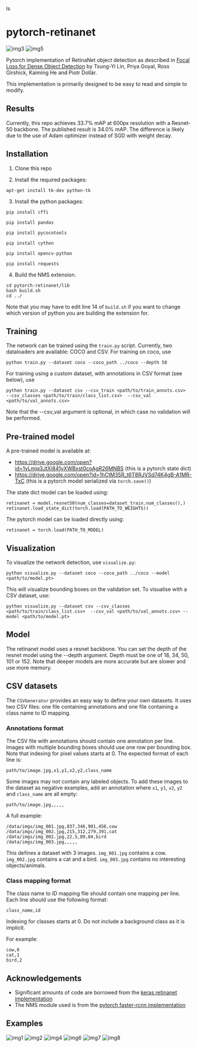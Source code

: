 
ls
# pytorch-retinanet

![img3](https://github.com/yhenon/pytorch-retinanet/blob/master/images/3.jpg)
![img5](https://github.com/yhenon/pytorch-retinanet/blob/master/images/5.jpg)

Pytorch  implementation of RetinaNet object detection as described in [Focal Loss for Dense Object Detection](https://arxiv.org/abs/1708.02002) by Tsung-Yi Lin, Priya Goyal, Ross Girshick, Kaiming He and Piotr Dollár.

This implementation is primarily designed to be easy to read and simple to modify.

## Results
Currently, this repo achieves 33.7% mAP at 600px resolution with a Resnet-50 backbone. The published result is 34.0% mAP. The difference is likely due to the use of Adam optimizer instead of SGD with weight decay.

## Installation

1) Clone this repo

2) Install the required packages:

```
apt-get install tk-dev python-tk
```

3) Install the python packages:
	
```
pip install cffi

pip install pandas

pip install pycocotools

pip install cython

pip install opencv-python

pip install requests

```

4) Build the NMS extension.

```
cd pytorch-retinanet/lib
bash build.sh
cd ../
```

Note that you may have to edit line 14 of `build.sh` if you want to change which version of python you are building the extension for.

## Training

The network can be trained using the `train.py` script. Currently, two dataloaders are available: COCO and CSV. For training on coco, use

```
python train.py --dataset coco --coco_path ../coco --depth 50
```

For training using a custom dataset, with annotations in CSV format (see below), use

```
python train.py --dataset csv --csv_train <path/to/train_annots.csv>  --csv_classes <path/to/train/class_list.csv>  --csv_val <path/to/val_annots.csv>
```

Note that the --csv_val argument is optional, in which case no validation will be performed.

## Pre-trained model

A pre-trained model is available at: 
- https://drive.google.com/open?id=1yLmjq3JtXi841yXWBxst0coAgR26MNBS (this is a pytorch state dict)
- https://drive.google.com/open?id=1hCtM35R_t6T8RJVSd74K4gB-A1MR-TxC (this is a pytorch model serialized via `torch.save()`)

The state dict model can be loaded using:

```
retinanet = model.resnet50(num_classes=dataset_train.num_classes(),)
retinanet.load_state_dict(torch.load(PATH_TO_WEIGHTS))
```

The pytorch model can be loaded directly using:

```
retinanet = torch.load(PATH_TO_MODEL)
```

## Visualization

To visualize the network detection, use `visualize.py`:

```
python visualize.py --dataset coco --coco_path ../coco --model <path/to/model.pt>
```
This will visualize bounding boxes on the validation set. To visualise with a CSV dataset, use:

```
python visualize.py --dataset csv --csv_classes <path/to/train/class_list.csv>  --csv_val <path/to/val_annots.csv> --model <path/to/model.pt>
```

## Model

The retinanet model uses a resnet backbone. You can set the depth of the resnet model using the --depth argument. Depth must be one of 18, 34, 50, 101 or 152. Note that deeper models are more accurate but are slower and use more memory.

## CSV datasets
The `CSVGenerator` provides an easy way to define your own datasets.
It uses two CSV files: one file containing annotations and one file containing a class name to ID mapping.

### Annotations format
The CSV file with annotations should contain one annotation per line.
Images with multiple bounding boxes should use one row per bounding box.
Note that indexing for pixel values starts at 0.
The expected format of each line is:
```
path/to/image.jpg,x1,y1,x2,y2,class_name
```

Some images may not contain any labeled objects.
To add these images to the dataset as negative examples,
add an annotation where `x1`, `y1`, `x2`, `y2` and `class_name` are all empty:
```
path/to/image.jpg,,,,,
```

A full example:
```
/data/imgs/img_001.jpg,837,346,981,456,cow
/data/imgs/img_002.jpg,215,312,279,391,cat
/data/imgs/img_002.jpg,22,5,89,84,bird
/data/imgs/img_003.jpg,,,,,
```

This defines a dataset with 3 images.
`img_001.jpg` contains a cow.
`img_002.jpg` contains a cat and a bird.
`img_003.jpg` contains no interesting objects/animals.


### Class mapping format
The class name to ID mapping file should contain one mapping per line.
Each line should use the following format:
```
class_name,id
```

Indexing for classes starts at 0.
Do not include a background class as it is implicit.

For example:
```
cow,0
cat,1
bird,2
```

## Acknowledgements

- Significant amounts of code are borrowed from the [keras retinanet implementation](https://github.com/fizyr/keras-retinanet)
- The NMS module used is from the [pytorch faster-rcnn implementation](https://github.com/ruotianluo/pytorch-faster-rcnn)

## Examples

![img1](https://github.com/yhenon/pytorch-retinanet/blob/master/images/1.jpg)
![img2](https://github.com/yhenon/pytorch-retinanet/blob/master/images/2.jpg)
![img4](https://github.com/yhenon/pytorch-retinanet/blob/master/images/4.jpg)
![img6](https://github.com/yhenon/pytorch-retinanet/blob/master/images/6.jpg)
![img7](https://github.com/yhenon/pytorch-retinanet/blob/master/images/7.jpg)
![img8](https://github.com/yhenon/pytorch-retinanet/blob/master/images/8.jpg)
